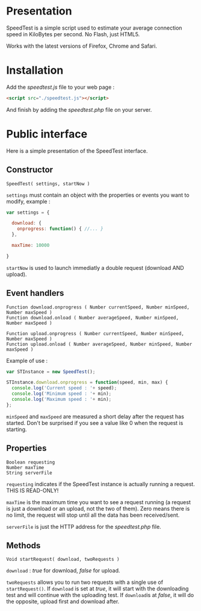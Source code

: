 # Presentation

SpeedTest is a simple script used to estimate your average connection speed in KiloBytes per second. No Flash, just HTML5.

Works with the latest versions of Firefox, Chrome and Safari.

# Installation

Add the *speedtest.js* file to your web page :

```html
<script src="./speedtest.js"></script>
```

And finish by adding the *speedtest.php* file on your server.

# Public interface

Here is a simple presentation of the SpeedTest interface.

## Constructor

```
SpeedTest( settings, startNow )
```

`settings` must contain an object with the properties or events you want to modify, example :

```js
var settings = {

  download: {
    onprogress: function() { //... }
  },

  maxTime: 10000

}
```

`startNow` is used to launch immediatly a double request (download AND upload).

## Event handlers

```
Function download.onprogress ( Number currentSpeed, Number minSpeed, Number maxSpeed )
Function download.onload ( Number averageSpeed, Number minSpeed, Number maxSpeed )

Function upload.onprogress ( Number currentSpeed, Number minSpeed, Number maxSpeed )
Function upload.onload ( Number averageSpeed, Number minSpeed, Number maxSpeed )
```

Example of use :

```js
var STInstance = new SpeedTest();

STInstance.download.onprogress = function(speed, min, max) {
  console.log('Current speed : '+ speed);
  console.log('Minimum speed : '+ min);
  console.log('Maximum speed : '+ min);
};
```

`minSpeed` and `maxSpeed` are measured a short delay after the request has started. Don't be surprised if you see a value like 0 when the request is starting.

## Properties

```
Boolean requesting
Number maxTime
String serverFile
```

`requesting` indicates if the SpeedTest instance is actually running a request. THIS IS READ-ONLY!

`maxTime` is the maximum time you want to see a request running (a request is just a download or an upload, not the two of them). Zero means there is no limit, the request will stop until all the data has been received/sent.

`serverFile` is just the HTTP address for the *speedtest.php* file.

## Methods
```
Void startRequest( download, twoRequests )
```

`download` : *true* for download, *false* for upload.

`twoRequests` allows you to run two requests with a single use of `startRequest()`. If `download` is set at *true*, it will start with the downloading test and will continue with the uploading test. If `download`is at *false*, it will do the opposite, upload first and download after.